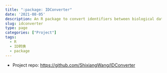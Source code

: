 ```yaml
---
title: ":package: IDConverter"
date: '2021-08-05'
description: An R package to convert identifiers between biological databases. Currently, I mainly use it for promoting cancer study.
slug: idconverter
type: page
categories: ["Project"]
tags:
  - R
  - ID转换
  - package
--- 
```


- Project repo: <https://github.com/ShixiangWang/IDConverter>